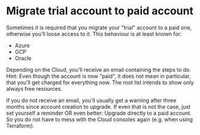 # Migrate trial account to paid account

Sometimes it is required that you migrate your "trial" account to a paid one, otherwise you'll loose access to it. This behaviour is at least known for:

- Azure
- GCP
- Oracle

Depending on the Cloud, you'll receive an email containing the steps to do.
Hint: Even though the account is now "paid", it does not mean in particular, that you'll get charged for everything now. The root list intends to show only always free resources.

If you do not receive an email, you'll usually get a warning after three months since account creation to upgrade. If even that is not the case, just set yourself a reminder OR even better: Upgrade directly to a paid account. So you do not have to mess with the Cloud consoles again (e.g. when using Terraform).

